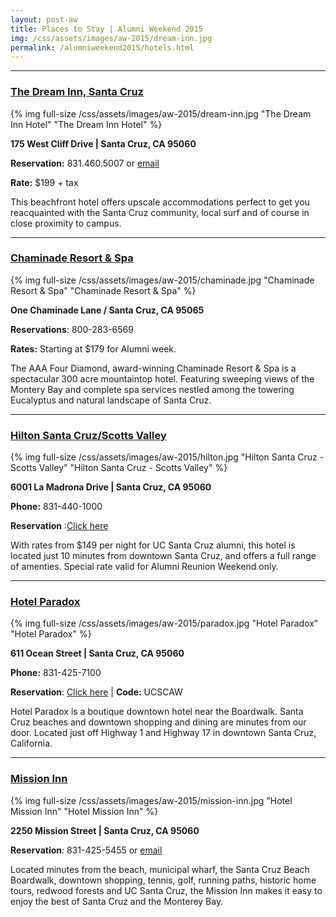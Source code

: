 ```yaml
---
layout: post-aw
title: Places to Stay | Alumni Weekend 2015
img: /css/assets/images/aw-2015/dream-inn.jpg
permalink: /alumniweekend2015/hotels.html
---
```


***

### [The Dream Inn, Santa Cruz](http://www.jdvhotels.com/hotels/california/central-coast-hotels/santa-cruz-dream-inn/)

{% img full-size /css/assets/images/aw-2015/dream-inn.jpg "The Dream Inn Hotel" "The Dream Inn Hotel" %} 

**175 West Cliff Drive | Santa Cruz, CA 95060**

**Reservation:** 831.460.5007 or [email](mailto:mschultz@jdvhotels.com)

**Rate:** $199 + tax

This beachfront hotel offers upscale accommodations perfect to get you reacquainted with the Santa Cruz community, local surf and of course in close proximity to campus. 

***

### [Chaminade Resort & Spa](https://bookings.ihotelier.com/Chaminade-Resort-and-Spa/bookings.jsp?HotelID=15334&killcookie=1&LanguageID=1&ProdID=612867)

{% img full-size /css/assets/images/aw-2015/chaminade.jpg "Chaminade Resort & Spa" "Chaminade Resort & Spa" %} 

**One Chaminade Lane / Santa Cruz, CA 95065**

**Reservations**:  800-283-6569

**Rates:**  Starting at $179 for Alumni week.

The AAA Four Diamond, award-winning Chaminade Resort & Spa is a spectacular 300 acre mountaintop hotel. Featuring  sweeping views of the Montery Bay and complete spa services  nestled among the towering Eucalyptus and natural landscape of Santa Cruz.

***

### [Hilton Santa Cruz/Scotts Valley](http://www3.hilton.com/en/hotels/california/hilton-santa-cruz-scotts-valley-SJCSVHF/index.html)

{% img full-size /css/assets/images/aw-2015/hilton.jpg "Hilton Santa Cruz -Scotts Valley" "Hilton Santa Cruz - Scotts Valley" %} 

**6001 La Madrona Drive | Santa Cruz, CA 95060**

**Phone:** 831-440-1000

**Reservation** :[Click here](http://www.hilton.com/en/hi/groups/personalized/S/SJCSVHF-UCSCAW-20150420/index.jhtml?WT.mc_id=POG)

With rates from $149 per night for UC Santa Cruz alumni, this hotel is located just 10 minutes from downtown Santa Cruz, and offers a full range of amenties. Special rate valid for Alumni Reunion Weekend only.

***

### [Hotel Paradox](http://www.thehotelparadox.com/location.aspx)

{% img full-size /css/assets/images/aw-2015/paradox.jpg "Hotel Paradox" "Hotel Paradox" %} 

**611 Ocean Street | Santa Cruz, CA 95060**

**Phone:** 831-425-7100

**Reservation**: [Click here](https://bookings.ihotelier.com/Hotel-Paradox/bookings.jsp?hotelId=5015&groupID=1369779) | **Code:** UCSCAW 

Hotel Paradox is a boutique downtown hotel near the Boardwalk. Santa Cruz beaches and downtown shopping and dining are minutes from our door. Located just off Highway 1 and Highway 17 in downtown Santa Cruz, California.

***

### [Mission Inn](http://mission-inn.com/)

{% img full-size /css/assets/images/aw-2015/mission-inn.jpg "Hotel Mission Inn" "Hotel Mission Inn" %} 

**2250 Mission Street | Santa Cruz, CA 95060**

**Reservation**: 831-425-5455 or [email](mailto:hotel@mission-inn.com) 

Located minutes from the beach, municipal wharf, the Santa Cruz Beach Boardwalk, downtown shopping, tennis, golf, running paths, historic home tours, redwood forests and UC Santa Cruz, the Mission Inn makes it easy to enjoy the best of Santa Cruz and the Monterey Bay.